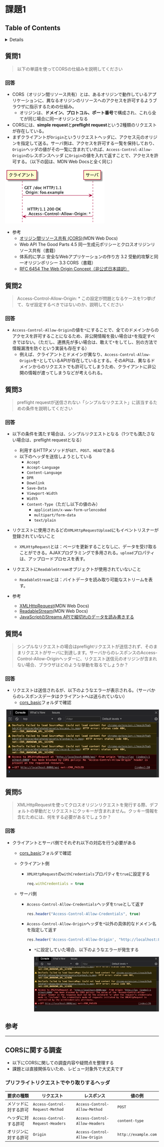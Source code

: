 # 課題1

## Table of Contents
<!-- START doctoc generated TOC please keep comment here to allow auto update -->
<!-- DON'T EDIT THIS SECTION, INSTEAD RE-RUN doctoc TO UPDATE -->
<details>
<summary>Details</summary>

- [質問1](#%E8%B3%AA%E5%95%8F1)
  - [回答](#%E5%9B%9E%E7%AD%94)
- [質問2](#%E8%B3%AA%E5%95%8F2)
  - [回答](#%E5%9B%9E%E7%AD%94-1)
- [質問3](#%E8%B3%AA%E5%95%8F3)
  - [回答](#%E5%9B%9E%E7%AD%94-2)
- [質問4](#%E8%B3%AA%E5%95%8F4)
  - [回答](#%E5%9B%9E%E7%AD%94-3)
- [質問5](#%E8%B3%AA%E5%95%8F5)
  - [回答](#%E5%9B%9E%E7%AD%94-4)
- [参考](#%E5%8F%82%E8%80%83)
- [CORSに関する調査](#cors%E3%81%AB%E9%96%A2%E3%81%99%E3%82%8B%E8%AA%BF%E6%9F%BB)
  - [プリフライトリクエストでやり取りするヘッダ](#%E3%83%97%E3%83%AA%E3%83%95%E3%83%A9%E3%82%A4%E3%83%88%E3%83%AA%E3%82%AF%E3%82%A8%E3%82%B9%E3%83%88%E3%81%A7%E3%82%84%E3%82%8A%E5%8F%96%E3%82%8A%E3%81%99%E3%82%8B%E3%83%98%E3%83%83%E3%83%80)

</details>
<!-- END doctoc generated TOC please keep comment here to allow auto update -->

## 質問1

> 以下の単語を使ってCORSの仕組みを説明してください

### 回答

- CORS（オリジン間リソース共有）とは、あるオリジンで動作しているアプリケーションに、異なるオリジンのリソースへのアクセスを許可するようブラウザに指示するための仕組み。
  - オリジンは、**ドメイン、プロトコル、ポート番号**で構成され、これら全てが同じ場合に同一オリジンとなる
- CORSには、**simple request**と**preflight request**という2種類のリクエストが存在している。
- まずクライアントが`Origin`というリクエストヘッダに、アクセス元のオリジンを指定して送る。サーバ側は、アクセスを許可する一覧を保持しており、`Origin`ヘッダの値がその一覧に含まれていれば、`Access-Control-Allow-Origin`のレスポンスヘッダ に`Origin`の値を入れて返すことで、アクセスを許可する。（以下の図は、MDN Web Docsと全く同じ）

![](../../../assets/cors_simple_request.png)

- 参考
  - [オリジン間リソース共有 (CORS)](https://developer.mozilla.org/ja/docs/Web/HTTP/CORS)(MDN Web Docs)
  - Web API The Good Parts 4.5 同一生成元ポリシーとクロスオリジンリソース共有（書籍）
  - 体系的に学ぶ 安全なWebアプリケーションの作り方 3.2 受動的攻撃と同一オリジンポリシー 3.3 CORS（書籍）
  - [RFC 6454 The Web Origin Concept（非公式日本語訳）](https://triple-underscore.github.io/RFC6454-ja.html)

## 質問2

> Access-Control-Allow-Origin: *
> この設定が問題となるケースを1つ挙げて、なぜ設定するべきではないのか、説明してください

### 回答

- `Access-Control-Allow-Origin`の値を`*`にすることで、全てのドメインからのアクセスを許可することになるため、非公開情報を扱い場合は`*`を指定すべきではない。（ただし、連携先が多い場合は、敢えて`*`をしてし、別の方法で情報漏洩を防ぐという実装も存在する）
  - 例えば、クライアントとドメインが異なり、`Access-Control-Allow-Origin`を`*`としているAPIが存在しているとする。そのAPIは、異なるドメインからのリクエストでも許可してしまうため、クライアントに非公開の情報が渡ってしまうなどが考えられる。

## 質問3

> preflight requestが送信されない「シンプルなリクエスト」に該当するための条件を説明してください

### 回答

- 以下の条件を満たす場合は、シンプルリクエストとなる（1つでも満たさない場合は、preflight requestとなる）
  - 利用するHTTPメソッドが`GET`、`POST`、`HEAD`である
  - 以下のヘッダを送信しようとしている
    - `Accept`
    - `Accept-Language`
    - `Content-Language`
    - `DPR`
    - `Downlink`
    - `Save-Data`
    - `Viewport-Width`
    - `Width`
    - `Content-Type`（ただし以下の値のみ）
      - `application/x-www-form-urlencoded`
      - `multipart/form-data`
      - `text/plain`
- リクエストに使用されるどの`XMLHttpRequestUpload`にもイベントリスナーが登録されていないこと
  - `XMLHttpRequest`とは：ページを更新することなしに、データを受け取ることができる。AJAXプログラミングで多用される。`upload`プロパティは、アップロードプロセスを表す。
- リクエストに`ReadableStream`オブジェクトが使用されていないこと
  - `ReadableStream`とは：バイトデータを読み取り可能なストリームを表す。

- 参考
  - [XMLHttpRequest](https://developer.mozilla.org/ja/docs/Web/API/XMLHttpRequest)(MDN Web Docs)
  - [ReadableStream](https://developer.mozilla.org/ja/docs/Web/API/ReadableStream)(MDN Web Docs)
  - [JavaScriptのStreams APIで細切れのデータを読み書きする](https://sbfl.net/blog/2018/05/26/javascript-streams-api/)

## 質問4

> シンプルなリクエストの場合はpreflightリクエストが送信されず、そのままリクエストがサーバに到達します。サーバからのレスポンスのAccess-Control-Allow-Originヘッダーに、リクエスト送信元のオリジンが含まれない場合、ブラウザはどのような挙動を取るでしょうか？

### 回答

- リクエストは送信されるが、以下のようなエラーが表示される。（サーバからのレスポンスデータはクライアントへは送られていない）
  - [cors_basic](./cors_basic)フォルダで確認

![](../../../assets/cors_ng.png)

## 質問5

> XMLHttpRequestを使ってクロスオリジンリクエストを発行する際、デフォルトの挙動だとリクエストにクッキーが含まれません。クッキー情報を含むためには、何をする必要があるでしょうか？

### 回答

- クライアントとサーバ側でそれぞれ以下の対応を行う必要がある
  - [cors_basic](./cors_basic)フォルダで確認

  - クライアント側
    - `XMLHttpRequest`の`withCredentials`プロパティを`true`に設定する
      
      ```javascript
      req.withCredentials = true
      ```
  - サーバ側
    - `Access-Control-Allow-Credentials`ヘッダを`true`として返す

      ```javascript
      res.header("Access-Control-Allow-Credentials", true)
      ```
    - `Access-Control-Allow-Origin`ヘッダを`*`以外の具体的なドメイン名を指定して返す

      ```javascript
      res.header('Access-Control-Allow-Origin', "http://localhost:8000");
      ```

      - `*`に設定していた場合、以下のようなエラーが発生する
        
        ![](../../../assets/cors_cookie_ng.png)

## 参考

---

## CORSに関する調査

- 以下にCORSに関しての調査内容や疑問点を整理する
- 課題とは直接関係ないため、レビュー対象外で大丈夫です

### プリフライトリクエストでやり取りするヘッダ

|要求の種類|リクエスト|レスポンス|値の例|
|----|----|----|----|
|メソッドに対する許可|`Access-Control-Request-Method`|`Access-Control-Allow-Method`|`POST`|
|ヘッダに対する許可|`Access-Control-Request-Headers`|`Access-Control-Allow-Headers`|`content-type`|
|オリジンに対する許可|`Origin`|`Access-Control-Allow-Origin`|`http://example.com`|
